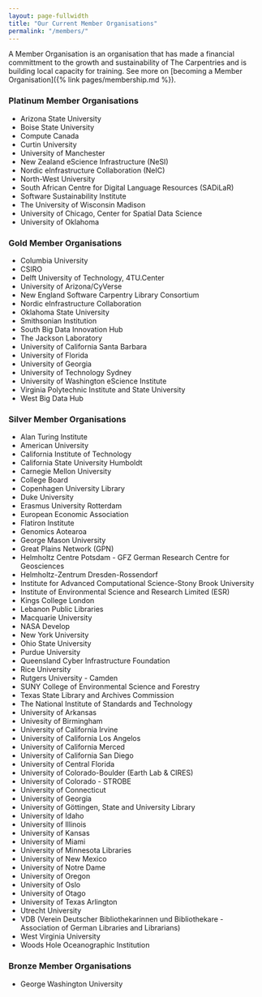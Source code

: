 ```yaml
---
layout: page-fullwidth
title: "Our Current Member Organisations"
permalink: "/members/"
---
```


A Member Organisation is an organisation that has made a financial committment to
the growth and sustainability of The Carpentries and is building local capacity for training. See more on [becoming a Member Organisation]({% link pages/membership.md %}).

### Platinum Member Organisations

- Arizona State University
- Boise State University
- Compute Canada
- Curtin University
- University of Manchester
- New Zealand eScience Infrastructure (NeSI)
- Nordic eInfrastructure Collaboration (NeIC)
- North-West University
- South African Centre for Digital Language Resources (SADiLaR)
- Software Sustainability Institute
- The University of Wisconsin Madison
- University of Chicago, Center for Spatial Data Science
- University of Oklahoma

### Gold Member Organisations

- Columbia University
- CSIRO
- Delft University of Technology, 4TU.Center
- University of Arizona/CyVerse
- New England Software Carpentry Library Consortium
- Nordic eInfrastructure Collaboration
- Oklahoma State University
- Smithsonian Institution
- South Big Data Innovation Hub
- The Jackson Laboratory
- University of California Santa Barbara
- University of Florida
- University of Georgia
- University of Technology Sydney
- University of Washington eScience Institute
- Virginia Polytechnic Institute and State University
- West Big Data Hub

### Silver Member Organisations

- Alan Turing Institute
- American University
- California Institute of Technology
- California State University Humboldt
- Carnegie Mellon University
- College Board
- Copenhagen University Library
- Duke University
- Erasmus University Rotterdam
- European Economic Association
- Flatiron Institute
- Genomics Aotearoa
- George Mason University
- Great Plains Network (GPN)
- Helmholtz Centre Potsdam - GFZ German Research Centre for Geosciences
- Helmholtz-Zentrum Dresden-Rossendorf
- Institute for Advanced Computational Science-Stony Brook University
- Institute of Environmental Science and Research Limited (ESR)
- Kings College London
- Lebanon Public Libraries
- Macquarie University
- NASA Develop
- New York University
- Ohio State University
- Purdue University
- Queensland Cyber Infrastructure Foundation
- Rice University
- Rutgers University - Camden
- SUNY College of Environmental Science and Forestry
- Texas State Library and Archives Commission
- The National Institute of Standards and Technology
- University of Arkansas
- Univesity of Birmingham
- University of California Irvine
- University of California Los Angelos
- University of California Merced
- University of California San Diego
- University of Central Florida
- University of Colorado-Boulder (Earth Lab & CIRES)
- University of Colorado - STROBE
- University of Connecticut
- University of Georgia 
- University of Göttingen, State and University Library
- University of Idaho
- University of Illinois
- University of Kansas
- University of Miami
- University of Minnesota Libraries
- University of New Mexico
- University of Notre Dame
- University of Oregon
- University of Oslo
- University of Otago
- University of Texas Arlington
- Utrecht University
- VDB (Verein Deutscher Bibliothekarinnen und Bibliothekare - Association of German Libraries and Librarians)
- West Virginia University
- Woods Hole Oceanographic Institution

### Bronze Member Organisations

- George Washington University


